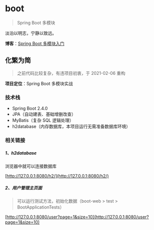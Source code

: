 # boot

> Spring Boot 多模块

淡泊以明志，宁静以致远。

**博客**：[Spring Boot 多模块入门](https://my.oschina.net/AmosWang/blog/1606165)

## 化繁为简

> 之前代码比较复杂，有违项目初衷，于 2021-02-06 重构

**项目定位**：Spring Boot 多模块实战

### 技术栈

- Spring Boot 2.4.0
- JPA（自动建表、基础增删改查）
- MyBatis（复杂 SQL 逻辑处理）
- h2database（内存数据库，本项目运行无需准备数据库环境）

### 相关链接

##### 1、h2database

浏览器中就可以连接数据库

[http://127.0.0.1:8080/h2/](http://127.0.0.1:8080/h2/)

##### 2、用户管理主页面

> 可以运行测试方法，初始化数据（boot-web > test > BootApplicationTests）

[http://127.0.0.1:8080/user?page=1&size=10](http://127.0.0.1:8080/user?page=1&size=10)